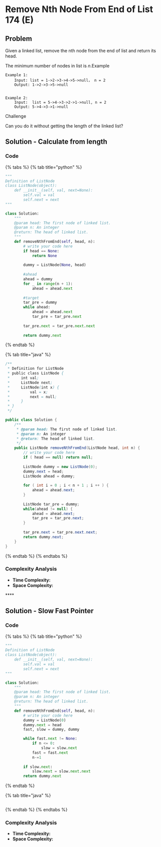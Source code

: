 # Remove Nth Node From End of List 174 \(E\)

## Problem

Given a linked list, remove the nth node from the end of list and return its head.

The minimum number of nodes in list is _n_.Example

```text
Example 1:
	Input: list = 1->2->3->4->5->null， n = 2
	Output: 1->2->3->5->null


Example 2:
	Input:  list = 5->4->3->2->1->null, n = 2
	Output: 5->4->3->1->null

```

Challenge

Can you do it without getting the length of the linked list?

## Solution - Calculate from length

### Code

{% tabs %}
{% tab title="python" %}
```python
"""
Definition of ListNode
class ListNode(object):
    def __init__(self, val, next=None):
        self.val = val
        self.next = next
"""

class Solution:
    """
    @param head: The first node of linked list.
    @param n: An integer
    @return: The head of linked list.
    """
    def removeNthFromEnd(self, head, n):
        # write your code here
        if head == None:
            return None
        
        dummy = ListNode(None, head)
        
        #ahead
        ahead = dummy
        for _ in range(n + 1):
            ahead = ahead.next
        
        #target
        tar_pre = dummy
        while ahead:
            ahead = ahead.next
            tar_pre = tar_pre.next
        
        tar_pre.next = tar_pre.next.next
        
        return dummy.next
```
{% endtab %}

{% tab title="java" %}
```java
/**
 * Definition for ListNode
 * public class ListNode {
 *     int val;
 *     ListNode next;
 *     ListNode(int x) {
 *         val = x;
 *         next = null;
 *     }
 * }
 */

public class Solution {
    /**
     * @param head: The first node of linked list.
     * @param n: An integer
     * @return: The head of linked list.
     */
    public ListNode removeNthFromEnd(ListNode head, int n) {
        // write your code here
        if ( head == null) return null;
        
        ListNode dummy = new ListNode(0);
        dummy.next = head;
        ListNode ahead = dummy;
        
        for ( int i = 0 ; i < n + 1 ; i ++ ) {
            ahead = ahead.next;
        }
        
        ListNode tar_pre = dummy;
        while(ahead != null) {
            ahead = ahead.next;
            tar_pre = tar_pre.next;
        }
        
        tar_pre.next = tar_pre.next.next;
        return dummy.next;
    }
}
```
{% endtab %}
{% endtabs %}

### Complexity Analysis

* **Time Complexity:**
* **Space Complexity:**

\*\*\*\*

## Solution - Slow Fast Pointer

### Code

{% tabs %}
{% tab title="python" %}
```python
"""
Definition of ListNode
class ListNode(object):
    def __init__(self, val, next=None):
        self.val = val
        self.next = next
"""

class Solution:
    """
    @param head: The first node of linked list.
    @param n: An integer
    @return: The head of linked list.
    """
    def removeNthFromEnd(self, head, n):
        # write your code here
        dummy = ListNode(0)
        dummy.next = head 
        fast, slow = dummy, dummy

        while fast.next != None:
            if n <= 0:
                slow = slow.next
            fast = fast.next
            n-=1
        
        if slow.next:
            slow.next = slow.next.next
        return dummy.next
```
{% endtab %}

{% tab title="java" %}
```

```
{% endtab %}
{% endtabs %}

### Complexity Analysis

* **Time Complexity:**
* **Space Complexity:**

